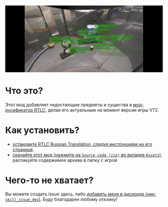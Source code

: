 ![](Screenshot.png)

# Что это?
Этот мод добавляет недостающие предметы и существа в [мод-русификатор RTLC](https://thunderstore.io/c/lethal-company/p/Hayrizan/RTLC_Russian_Translation/), делая его актуальным на момент версии игры V72.

# Как установить?
- [установите RTLC Russian Translation, следуя инструкциям на его странице](https://thunderstore.io/c/lethal-company/p/Hayrizan/RTLC_Russian_Translation/).
- [скачайте этот мод (нажмите на `Source code (zip)` во вкладке `Assets`)](https://github.com/skillissuedev/v72-lethal-company-russian-translation/releases/latest), распакуйте содержимое архива в папку с игрой

# Чего-то не хватает?
Вы можете создать issue здесь, либо [добавить меня в дискорде (ник: `skill_issue_dev`)](https://discord.com/users/336087435421417474).
Буду благодарен любому отклику!
